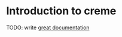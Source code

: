 # Introduction to creme

TODO: write [great documentation](http://jacobian.org/writing/what-to-write/)
